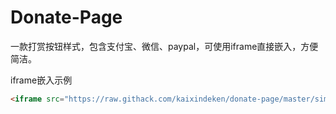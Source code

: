 # Donate-Page

一款打赏按钮样式，包含支付宝、微信、paypal，可使用iframe直接嵌入，方便简洁。
 
iframe嵌入示例
```html
<iframe src="https://raw.githack.com/kaixindeken/donate-page/master/simple/index.html" style="overflow-x:hidden;overflow-y:hidden; border:0xp none #fff; min-height:240px; width:100%;" frameborder="0" scrolling="no"></iframe>
```


